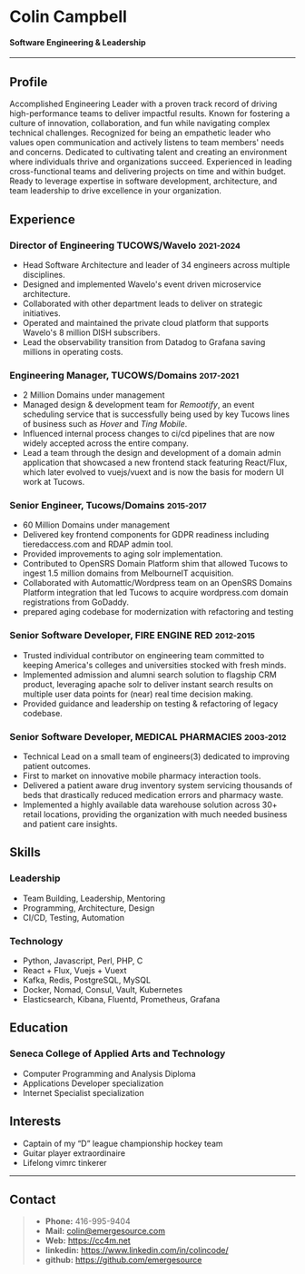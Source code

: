 # Colin Campbell

#### Software Engineering & Leadership

--- 

## Profile
Accomplished Engineering Leader with a proven track record of driving high-performance teams to deliver impactful results. Known for fostering a culture of innovation, collaboration, and fun while navigating complex technical challenges. Recognized for being an empathetic leader who values open communication and actively listens to team members' needs and concerns. Dedicated to cultivating talent and creating an environment where individuals thrive and organizations succeed. Experienced in leading cross-functional teams and delivering projects on time and within budget. Ready to leverage expertise in software development, architecture, and team leadership to drive excellence in your organization.

## Experience

### Director of Engineering TUCOWS/Wavelo <small>2021-2024</small>
* Head Software Architecture and leader of 34 engineers across multiple disciplines.
* Designed and implemented Wavelo's event driven microservice architecture.
* Collaborated with other department leads to deliver on strategic initiatives.
* Operated and maintained the private cloud platform that supports Wavelo's 8 million DISH subscribers.
* Lead the observability transition from Datadog to Grafana saving millions in operating costs.

### Engineering Manager, TUCOWS/Domains <small>2017-2021</small>
* 2 Million Domains under management
* Managed design & development team for _Remootify_, an event scheduling
    service that is successfully being used by key Tucows lines of business
    such as _Hover_ and _Ting Mobile_.
* Influenced internal process changes to ci/cd pipelines that are now
    widely accepted across the entire company.
* Lead a team through the design and development of a domain admin
    application that showcased a new frontend stack featuring React/Flux, 
    which later evolved to vuejs/vuext and is now the basis for modern UI work at Tucows.

### Senior Engineer, Tucows/Domains <small>2015-2017</small>
* 60 Million Domains under management
* Delivered key frontend components for GDPR readiness including tieredaccess.com
    and RDAP admin tool.
* Provided improvements to aging solr implementation.
* Contributed to OpenSRS Domain Platform shim that allowed Tucows to ingest 1.5
    million domains from MelbourneIT acquisition.
* Collaborated with Automattic/Wordpress team on an OpenSRS Domains Platform integration
    that led Tucows to acquire wordpress.com domain registrations from GoDaddy.
* prepared aging codebase for modernization with refactoring and testing

### Senior Software Developer, FIRE ENGINE RED <small>2012-2015</small>
* Trusted individual contributor on engineering team committed to keeping America's
    colleges and universities stocked with fresh minds.
* Implemented admission and alumni search solution to flagship CRM product,
    leveraging apache solr to deliver instant search results on multiple user data
    points for (near) real time decision making. 
* Provided guidance and leadership on testing & refactoring of legacy codebase.

### Senior Software Developer, MEDICAL PHARMACIES <small>2003-2012</small>
* Technical Lead on a small team of engineers(3) dedicated to improving patient
    outcomes.
* First to market on innovative mobile pharmacy interaction tools.
* Delivered a patient aware drug inventory system servicing thousands of beds that 
    drastically reduced medication errors and pharmacy waste.
* Implemented a highly available data warehouse solution across 30+ retail
    locations,  providing the organization with much needed business and patient
    care insights.


## Skills

### Leadership
* Team Building, Leadership, Mentoring
* Programming, Architecture, Design
* CI/CD, Testing, Automation

### Technology
* Python, Javascript, Perl, PHP, C
* React + Flux, Vuejs + Vuext
* Kafka, Redis, PostgreSQL, MySQL
* Docker, Nomad, Consul, Vault, Kubernetes
* Elasticsearch, Kibana, Fluentd, Prometheus, Grafana

## Education

### Seneca College of Applied Arts and Technology
* Computer Programming and Analysis Diploma
* Applications Developer specialization
* Internet Specialist specialization

## Interests
* Captain of my “D” league championship hockey team
* Guitar player extraordinaire
* Lifelong vimrc tinkerer


---

## Contact

> * <b>Phone:</b> 416-995-9404 
> * <b>Mail:</b> colin@emergesource.com 
> * <b>Web:</b> https://cc4m.net
> * <b>linkedin:</b> https://www.linkedin.com/in/colincode/
> * <b>github:</b> https://github.com/emergesource